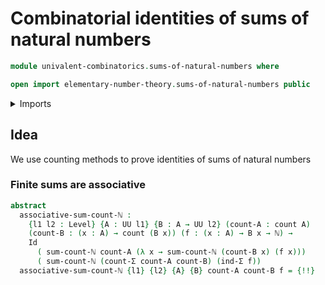 # Combinatorial identities of sums of natural numbers

```agda
module univalent-combinatorics.sums-of-natural-numbers where

open import elementary-number-theory.sums-of-natural-numbers public
```

<details><summary>Imports</summary>

```agda
open import elementary-number-theory.natural-numbers

open import foundation.dependent-pair-types
open import foundation.identity-types
open import foundation.type-arithmetic-dependent-pair-types
open import foundation.universe-levels

open import univalent-combinatorics.counting
open import univalent-combinatorics.counting-dependent-pair-types
open import univalent-combinatorics.double-counting
open import univalent-combinatorics.standard-finite-types
```

</details>

## Idea

We use counting methods to prove identities of sums of natural numbers

### Finite sums are associative

```agda
abstract
  associative-sum-count-ℕ :
    {l1 l2 : Level} {A : UU l1} {B : A → UU l2} (count-A : count A)
    (count-B : (x : A) → count (B x)) (f : (x : A) → B x → ℕ) →
    Id
      ( sum-count-ℕ count-A (λ x → sum-count-ℕ (count-B x) (f x)))
      ( sum-count-ℕ (count-Σ count-A count-B) (ind-Σ f))
  associative-sum-count-ℕ {l1} {l2} {A} {B} count-A count-B f = {!!}
```

